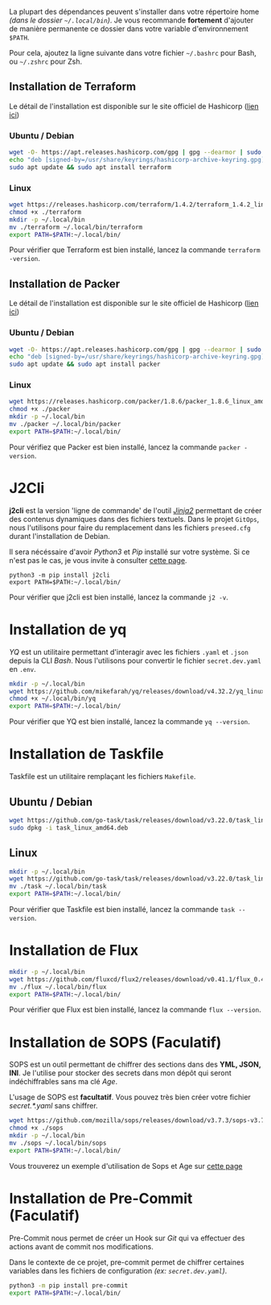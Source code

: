 ﻿

La plupart des dépendances peuvent s'installer dans votre répertoire home *(dans le dossier `~/.local/bin`)*.
Je vous recommande **fortement** d'ajouter de manière permanente ce dossier dans votre variable d'environnement `$PATH`.

Pour cela, ajoutez la ligne suivante dans votre fichier `~/.bashrc` pour Bash, ou `~/.zshrc` pour Zsh.

## Installation de Terraform

Le détail de l'installation est disponible sur le site officiel de Hashicorp ([lien ici](https://developer.hashicorp.com/terraform/downloads?product_intent=terraform))

### Ubuntu / Debian
```bash
wget -O- https://apt.releases.hashicorp.com/gpg | gpg --dearmor | sudo tee /usr/share/keyrings/hashicorp-archive-keyring.gpg
echo "deb [signed-by=/usr/share/keyrings/hashicorp-archive-keyring.gpg] https://apt.releases.hashicorp.com $(lsb_release -cs) main" | sudo tee /etc/apt/sources.list.d/hashicorp.list
sudo apt update && sudo apt install terraform
```

### Linux
```bash
wget https://releases.hashicorp.com/terraform/1.4.2/terraform_1.4.2_linux_amd64.zip -O- | gunzip -c - > terraform
chmod +x ./terraform
mkdir -p ~/.local/bin
mv ./terraform ~/.local/bin/terraform
export PATH=$PATH:~/.local/bin/
```

Pour vérifier que Terraform est bien installé, lancez la commande `terraform -version`.


## Installation de Packer

Le détail de l'installation est disponible sur le site officiel de Hashicorp ([lien ici](https://developer.hashicorp.com/packer/downloads))

### Ubuntu / Debian
```bash
wget -O- https://apt.releases.hashicorp.com/gpg | gpg --dearmor | sudo tee /usr/share/keyrings/hashicorp-archive-keyring.gpg
echo "deb [signed-by=/usr/share/keyrings/hashicorp-archive-keyring.gpg] https://apt.releases.hashicorp.com $(lsb_release -cs) main" | sudo tee /etc/apt/sources.list.d/hashicorp.list
sudo apt update && sudo apt install packer
```

### Linux
```bash
wget https://releases.hashicorp.com/packer/1.8.6/packer_1.8.6_linux_amd64.zip -O- | gunzip -c - > terraform
chmod +x ./packer
mkdir -p ~/.local/bin
mv ./packer ~/.local/bin/packer
export PATH=$PATH:~/.local/bin/
```

Pour vérifiez que Packer est bien installé, lancez la commande `packer -version`.
# J2Cli
**j2cli** est la version 'ligne de commande' de l'outil *[Jinja2](https://jinja.palletsprojects.com)* permettant de créer des contenus dynamiques dans des fichiers textuels. Dans le projet `GitOps`, nous l'utilisons pour faire du remplacement dans les fichiers `preseed.cfg` durant l'installation de Debian.

Il sera nécéssaire d'avoir *Python3* et *Pip* installé sur votre système. Si ce n'est pas le cas, je vous invite à consulter [cette page](https://pip.pypa.io/en/stable/installation/).

```
python3 -m pip install j2cli
export PATH=$PATH:~/.local/bin/
```

Pour vérifier que j2cli est bien installé, lancez la commande `j2 -v`.

# Installation de yq

*YQ* est un utilitaire permettant d'interagir avec les fichiers `.yaml` et `.json` depuis la CLI *Bash*. Nous l'utilisons pour convertir le fichier `secret.dev.yaml` en `.env`.

```bash
mkdir -p ~/.local/bin
wget https://github.com/mikefarah/yq/releases/download/v4.32.2/yq_linux_amd64 -O ~/.local/bin/yq
chmod +x ~/.local/bin/yq
export PATH=$PATH:~/.local/bin/
```

Pour vérifier que YQ est bien installé, lancez la commande `yq --version`.


# Installation de Taskfile

Taskfile est un utilitaire remplaçant les fichiers `Makefile`.

## Ubuntu / Debian
```bash
wget https://github.com/go-task/task/releases/download/v3.22.0/task_linux_amd64.deb
sudo dpkg -i task_linux_amd64.deb
```

## Linux
```bash
mkdir -p ~/.local/bin
wget https://github.com/go-task/task/releases/download/v3.22.0/task_linux_amd64.tar.gz | tar xvfz -
mv ./task ~/.local/bin/task
export PATH=$PATH:~/.local/bin/
```

Pour vérifier que Taskfile est bien installé, lancez la commande `task --version`.
 
# Installation de Flux

```bash
mkdir -p ~/.local/bin
wget https://github.com/fluxcd/flux2/releases/download/v0.41.1/flux_0.41.1_linux_amd64.tar.gz -O - | tar xvfz -
mv ./flux ~/.local/bin/flux
export PATH=$PATH:~/.local/bin/
```

Pour vérifier que Flux est bien installé, lancez la commande `flux --version`.

# Installation de SOPS (Faculatif)

SOPS est un outil permettant de chiffrer des sections dans des **YML, JSON, INI**. Je l'utilise pour stocker des secrets dans mon dépôt qui seront indéchiffrables sans ma clé *Age*.

L'usage de SOPS est **facultatif**. Vous pouvez très bien créer votre fichier *secret.\*.yaml* sans chiffrer.

```bash
wget https://github.com/mozilla/sops/releases/download/v3.7.3/sops-v3.7.3.linux -O- | gunzip -c - > sops
chmod +x ./sops
mkdir -p ~/.local/bin
mv ./sops ~/.local/bin/sops
export PATH=$PATH:~/.local/bin/
```

Vous trouverez un exemple d'utilisation de Sops et Age sur [cette page](../sops/)

# Installation de Pre-Commit (Faculatif)

Pre-Commit nous permet de créer un Hook sur *Git* qui va effectuer des actions avant de commit nos modifications.

Dans le contexte de ce projet, pre-commit permet de chiffrer certaines variables dans les fichiers de configuration *(ex: `secret.dev.yaml`)*.

```bash
python3 -m pip install pre-commit
export PATH=$PATH:~/.local/bin/
```